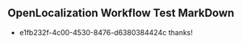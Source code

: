 ## OpenLocalization Workflow Test MarkDown
* e1fb232f-4c00-4530-8476-d6380384424c thanks!

<!--HONumber=Aug16_HO3-->


